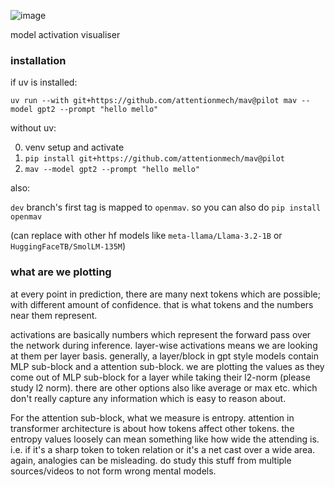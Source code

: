 

![image](https://github.com/user-attachments/assets/7147a0d7-d8ad-4b40-bb53-270c4b7afceb)


model activation visualiser 

### installation

if uv is installed:

`uv run --with git+https://github.com/attentionmech/mav@pilot mav --model gpt2 --prompt "hello mello"`

without uv:

0. venv setup and activate
1. `pip install git+https://github.com/attentionmech/mav@pilot`
2. `mav --model gpt2 --prompt "hello mello"`

also:

`dev` branch's first tag is mapped to `openmav`. so you can also do `pip install openmav`

(can replace with other hf models like `meta-llama/Llama-3.2-1B` or `HuggingFaceTB/SmolLM-135M`)


### what are we plotting

at every point in prediction, there are many next tokens which are possible; with different amount of confidence. that is what tokens and the numbers near them represent.

activations are basically numbers which represent the forward pass over the network during inference. layer-wise activations means we are looking at them per layer basis. generally, a layer/block in gpt style models contain MLP sub-block and a attention sub-block. we are plotting the values as they come out of MLP sub-block for a layer while taking their l2-norm (please study l2 norm). there are other options also like average or max etc. which don't really capture any information which is easy to reason about.

For the attention sub-block, what we measure is entropy. attention in transformer architecture is about how tokens affect other tokens. the entropy values loosely can mean something like how wide the attending is. i.e. if it's a sharp token to token relation or it's a net cast over a wide area. again, analogies can be misleading. do study this stuff from multiple sources/videos to not form wrong mental models.
